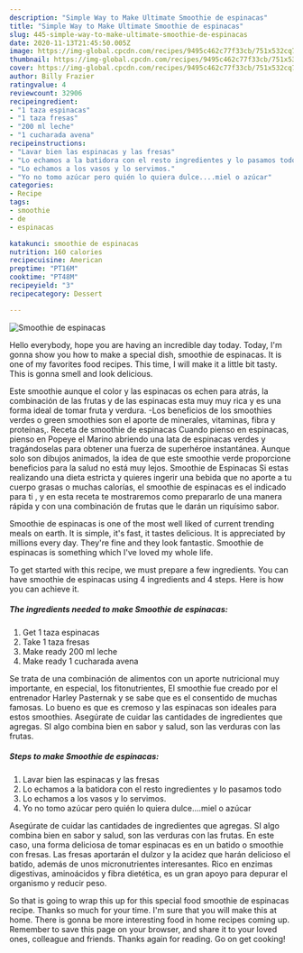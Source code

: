 ```yaml
---
description: "Simple Way to Make Ultimate Smoothie de espinacas"
title: "Simple Way to Make Ultimate Smoothie de espinacas"
slug: 445-simple-way-to-make-ultimate-smoothie-de-espinacas
date: 2020-11-13T21:45:50.005Z
image: https://img-global.cpcdn.com/recipes/9495c462c77f33cb/751x532cq70/smoothie-de-espinacas-foto-principal.jpg
thumbnail: https://img-global.cpcdn.com/recipes/9495c462c77f33cb/751x532cq70/smoothie-de-espinacas-foto-principal.jpg
cover: https://img-global.cpcdn.com/recipes/9495c462c77f33cb/751x532cq70/smoothie-de-espinacas-foto-principal.jpg
author: Billy Frazier
ratingvalue: 4
reviewcount: 32906
recipeingredient:
- "1 taza espinacas"
- "1 taza fresas"
- "200 ml leche"
- "1 cucharada avena"
recipeinstructions:
- "Lavar bien las espinacas y las fresas"
- "Lo echamos a la batidora con el resto ingredientes y lo pasamos todo"
- "Lo echamos a los vasos y lo servimos."
- "Yo no tomo azúcar pero quién lo quiera dulce....miel o azúcar"
categories:
- Recipe
tags:
- smoothie
- de
- espinacas

katakunci: smoothie de espinacas 
nutrition: 160 calories
recipecuisine: American
preptime: "PT16M"
cooktime: "PT48M"
recipeyield: "3"
recipecategory: Dessert

---
```



![Smoothie de espinacas](https://img-global.cpcdn.com/recipes/9495c462c77f33cb/751x532cq70/smoothie-de-espinacas-foto-principal.jpg)

Hello everybody, hope you are having an incredible day today. Today, I'm gonna show you how to make a special dish, smoothie de espinacas. It is one of my favorites food recipes. This time, I will make it a little bit tasty. This is gonna smell and look delicious.

Este smoothie aunque el color y las espinacas os echen para atrás, la combinación de las frutas y de las espinacas esta muy muy rica y es una forma ideal de tomar fruta y verdura. -Los beneficios de los smoothies verdes o green smoothies son el aporte de minerales, vitaminas, fibra y proteínas,. Receta de smoothie de espinacas Cuando pienso en espinacas, pienso en Popeye el Marino abriendo una lata de espinacas verdes y tragándoselas para obtener una fuerza de superhéroe instantánea. Aunque solo son dibujos animados, la idea de que este smoothie verde proporcione beneficios para la salud no está muy lejos. Smoothie de Espinacas Si estas realizando una dieta estricta y quieres ingerir una bebida que no aporte a tu cuerpo grasas o muchas calorías, el smoothie de espinacas es el indicado para ti , y en esta receta te mostraremos como prepararlo de una manera rápida y con una combinación de frutas que le darán un riquísimo sabor.

Smoothie de espinacas is one of the most well liked of current trending meals on earth. It is simple, it's fast, it tastes delicious. It is appreciated by millions every day. They're fine and they look fantastic. Smoothie de espinacas is something which I've loved my whole life.


To get started with this recipe, we must prepare a few ingredients. You can have smoothie de espinacas using 4 ingredients and 4 steps. Here is how you can achieve it.

<!--inarticleads1-->

##### The ingredients needed to make Smoothie de espinacas:

1. Get 1 taza espinacas
1. Take 1 taza fresas
1. Make ready 200 ml leche
1. Make ready 1 cucharada avena


Se trata de una combinación de alimentos con un aporte nutricional muy importante, en especial, los fitonutrientes, El smoothie fue creado por el entrenador Harley Pasternak y se sabe que es el consentido de muchas famosas. Lo bueno es que es cremoso y las espinacas son ideales para estos smoothies. Asegúrate de cuidar las cantidades de ingredientes que agregas. SI algo combina bien en sabor y salud, son las verduras con las frutas. 

<!--inarticleads2-->

##### Steps to make Smoothie de espinacas:

1. Lavar bien las espinacas y las fresas
1. Lo echamos a la batidora con el resto ingredientes y lo pasamos todo
1. Lo echamos a los vasos y lo servimos.
1. Yo no tomo azúcar pero quién lo quiera dulce....miel o azúcar


Asegúrate de cuidar las cantidades de ingredientes que agregas. SI algo combina bien en sabor y salud, son las verduras con las frutas. En este caso, una forma deliciosa de tomar espinacas es en un batido o smoothie con fresas. Las fresas aportarán el dulzor y la acidez que harán delicioso el batido, además de unos micronutrientes interesantes. Rico en enzimas digestivas, aminoácidos y fibra dietética, es un gran apoyo para depurar el organismo y reducir peso. 

So that is going to wrap this up for this special food smoothie de espinacas recipe. Thanks so much for your time. I'm sure that you will make this at home. There is gonna be more interesting food in home recipes coming up. Remember to save this page on your browser, and share it to your loved ones, colleague and friends. Thanks again for reading. Go on get cooking!
